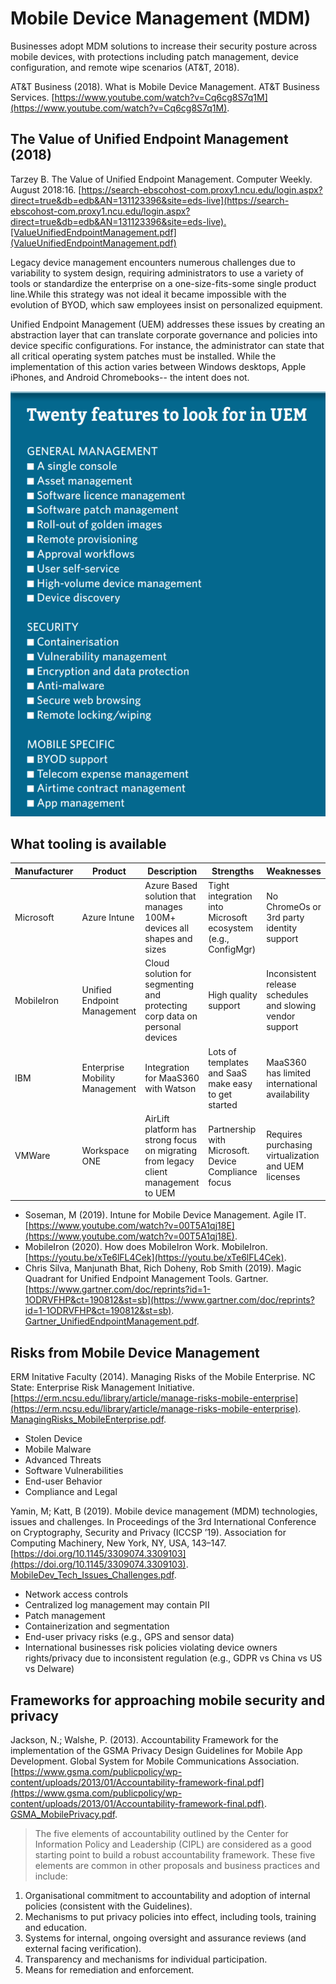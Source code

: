 # Mobile Device Management (MDM)

Businesses adopt MDM solutions to increase their security posture across mobile devices, with protections including patch management, device configuration, and remote wipe scenarios (AT&T, 2018).

AT&T Business (2018). What is Mobile Device Management.  AT&T Business Services. [https://www.youtube.com/watch?v=Cq6cg8S7q1M](https://www.youtube.com/watch?v=Cq6cg8S7q1M).

## The Value of Unified Endpoint Management (2018)

Tarzey B. The Value of Unified Endpoint Management. Computer Weekly. August 2018:16. [https://search-ebscohost-com.proxy1.ncu.edu/login.aspx?direct=true&db=edb&AN=131123396&site=eds-live](https://search-ebscohost-com.proxy1.ncu.edu/login.aspx?direct=true&db=edb&AN=131123396&site=eds-live).[ValueUnifiedEndpointManagement.pdf](ValueUnifiedEndpointManagement.pdf)

Legacy device management encounters numerous challenges due to variability to system design, requiring administrators to use a variety of tools or standardize the enterprise on a one-size-fits-some single product line.While this strategy was not ideal it became impossible with the evolution of BYOD, which saw employees insist on personalized equipment.

Unified Endpoint Management (UEM) addresses these issues by creating an abstraction layer that can translate corporate governance and policies into device specific configurations.  For instance, the administrator can state that all critical operating system patches must be installed.  While the implementation of this action varies between Windows desktops, Apple iPhones, and Android Chromebooks-- the intent does not.

![uem_features.png](uem_features.png)

## What tooling is available

| Manufacturer | Product | Description|Strengths|Weaknesses|
|--------------|---------|------------|---------|----------|
| Microsoft| Azure Intune| Azure Based solution that manages 100M+ devices all shapes and sizes|Tight integration into Microsoft ecosystem (e.g., ConfigMgr)|No ChromeOs or 3rd party identity support|
| MobileIron| Unified Endpoint Management | Cloud solution for segmenting and protecting corp data on personal devices|High quality support|Inconsistent release schedules and slowing vendor support|
| IBM| Enterprise Mobility Management| Integration for MaaS360 with Watson| Lots of templates and SaaS make easy to get started | MaaS360 has limited international availability|
| VMWare| Workspace ONE| AirLift platform has strong focus on migrating from legacy client management to UEM|Partnership with Microsoft.  Device Compliance focus| Requires purchasing virtualization and UEM licenses|

- Soseman, M (2019). Intune for Mobile Device Management. Agile IT. [https://www.youtube.com/watch?v=00T5A1qj18E](https://www.youtube.com/watch?v=00T5A1qj18E).
- MobileIron (2020). How does MobileIron Work. MobileIron. [https://youtu.be/xTe6lFL4Cek](https://youtu.be/xTe6lFL4Cek).
- Chris Silva, Manjunath Bhat, Rich Doheny, Rob Smith (2019). Magic Quadrant for Unified Endpoint Management Tools. Gartner. [https://www.gartner.com/doc/reprints?id=1-1ODRVFHP&ct=190812&st=sb](https://www.gartner.com/doc/reprints?id=1-1ODRVFHP&ct=190812&st=sb). [Gartner_UnifiedEndpointManagement.pdf](Gartner_UnifiedEndpointManagement.pdf).

## Risks from Mobile Device Management

ERM Initative Faculty (2014). Managing Risks of the Mobile Enterprise. NC State: Enterprise Risk Management Initiative. [https://erm.ncsu.edu/library/article/manage-risks-mobile-enterprise](https://erm.ncsu.edu/library/article/manage-risks-mobile-enterprise). [ManagingRisks_MobileEnterprise.pdf](ManagingRisks_MobileEnterprise.pdf).

- Stolen Device
- Mobile Malware
- Advanced Threats
- Software Vulnerabilities
- End-user Behavior
- Compliance and Legal

Yamin, M; Katt, B (2019). Mobile device management (MDM) technologies, issues and challenges. In Proceedings of the 3rd International Conference on Cryptography, Security and Privacy (ICCSP ’19). Association for Computing Machinery, New York, NY, USA, 143–147. [https://doi.org/10.1145/3309074.3309103](https://doi.org/10.1145/3309074.3309103). [MobileDev_Tech_Issues_Challenges.pdf](MobileDev_Tech_Issues_Challenges.pdf).

- Network access controls
- Centralized log management may contain PII
- Patch management
- Containerization and segmentation
- End-user privacy risks (e.g., GPS and sensor data)
- International businesses risk policies violating device owners rights/privacy due to inconsistent regulation (e.g., GDPR vs China vs US vs Delware)

## Frameworks for approaching mobile security and privacy

Jackson, N.; Walshe, P. (2013). Accountability Framework for the implementation of the GSMA Privacy Design Guidelines for Mobile App Development. Global System for Mobile Communications Association. [https://www.gsma.com/publicpolicy/wp-content/uploads/2013/01/Accountability-framework-final.pdf](https://www.gsma.com/publicpolicy/wp-content/uploads/2013/01/Accountability-framework-final.pdf). [GSMA_MobilePrivacy.pdf](GSMA_MobilePrivacy.pdf).

> The five elements of accountability outlined by the Center for Information Policy and Leadership (CIPL) are considered as a good starting point to build a robust accountability framework. These five elements are common in other proposals and business practices and include:

1. Organisational commitment to accountability and adoption of internal policies (consistent with the Guidelines).
2. Mechanisms to put privacy policies into effect, including tools, training and education.
3. Systems for internal, ongoing oversight and assurance reviews (and external facing verification).
4. Transparency and mechanisms for individual participation.
5. Means for remediation and enforcement.
